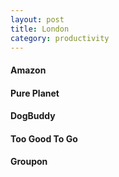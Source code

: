 ```yaml
---
layout: post
title: London
category: productivity
---
```


#### Amazon

#### Pure Planet

#### DogBuddy

#### Too Good To Go

#### Groupon
